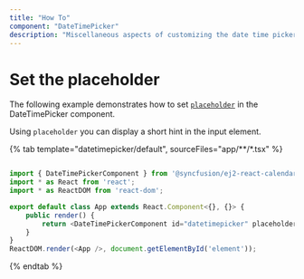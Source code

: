 ```yaml
---
title: "How To"
component: "DateTimePicker"
description: "Miscellaneous aspects of customizing the date time picker"
---
```


# Set the placeholder

The following example demonstrates how to set [`placeholder`](../../api/datetimepicker#placeholder) in the DateTimePicker component.

Using `placeholder` you can display a short hint in the input element.

{% tab template="datetimepicker/default", sourceFiles="app/**/*.tsx" %}

```typescript

import { DateTimePickerComponent } from '@syncfusion/ej2-react-calendars';
import * as React from 'react';
import * as ReactDOM from 'react-dom';

export default class App extends React.Component<{}, {}> {
    public render() {
        return <DateTimePickerComponent id="datetimepicker" placeholder='Select a date and time' />;
    }
}
ReactDOM.render(<App />, document.getElementById('element'));

```

{% endtab %}